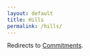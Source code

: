 ```yaml
---
layout: default
title: Hills
permalink: /hills/
---
```


Redirects to [Commitments](/commitments/).
